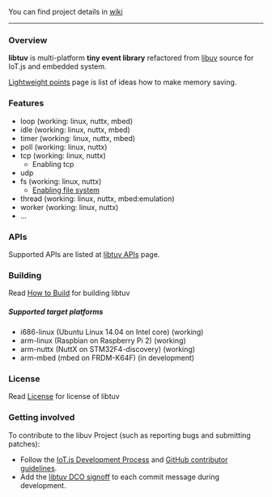 You can find project details in [wiki](https://github.com/pando-project/libtuv/wiki)

---

### Overview

**libtuv** is multi-platform **tiny event library** refactored from [libuv](https://github.com/libuv/libuv) source for IoT.js and embedded system.

[Lightweight points](https://github.com/Samsung/libtuv/wiki/Lightweight-points) page is list of ideas how to make memory saving.

### Features

* loop (working: linux, nuttx, mbed)
* idle (working: linux, nuttx, mbed)
* timer (working: linux, nuttx, mbed)
* poll (working: linux, nuttx)
* tcp (working: linux, nuttx)
   * Enabling tcp
* udp
* fs (working: linux, nuttx)
   * [Enabling file system](https://github.com/Samsung/libtuv/wiki/Enabling-file-system)
* thread (working: linux, nuttx, mbed:emulation)
* worker (working: linux, nuttx)
* ...

### APIs

Supported APIs are listed at [libtuv APIs](https://github.com/Samsung/libtuv/wiki/libtuv-APIs) page.


### Building

Read [How to Build](https://github.com/Samsung/libtuv/wiki/How-to-Build) for building libtuv

##### Supported target platforms

* i686-linux (Ubuntu Linux 14.04 on Intel core) (working)
* arm-linux (Raspbian on Raspberry Pi 2) (working)
* arm-nuttx (NuttX on STM32F4-discovery) (working)
* arm-mbed (mbed on FRDM-K64F) (in development)

### License

Read [License](https://github.com/Samsung/libtuv/wiki/License) for license of libtuv

### Getting involved

To contribute to the libuv Project (such as reporting bugs and submitting patches):

* Follow the [IoT.js Development Process](https://github.com/Samsung/iotjs/wiki/Development-Process) and [GitHub contributor guidelines](https://guides.github.com/activities/contributing-to-open-source/).
* Add the [libtuv DCO signoff](https://github.com/Samsung/libtuv/wiki/libtuv-Developer's-Certificate-of-Origin-1.0) to each commit message during development.

